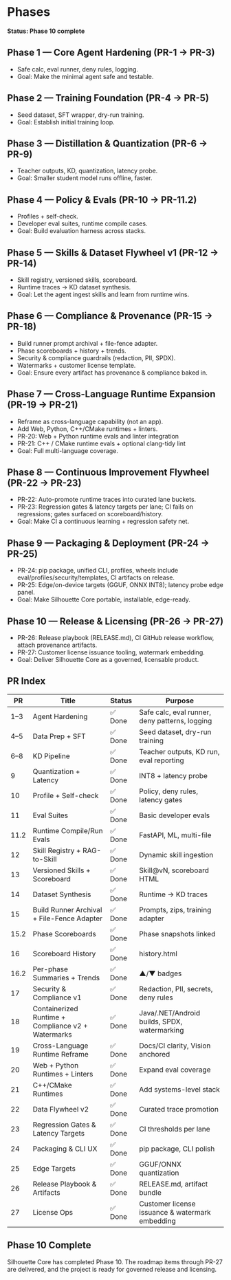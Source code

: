 # Phases

**Status: Phase 10 complete**

## Phase 1 — Core Agent Hardening (PR-1 → PR-3)
- Safe calc, eval runner, deny rules, logging.
- Goal: Make the minimal agent safe and testable.

## Phase 2 — Training Foundation (PR-4 → PR-5)
- Seed dataset, SFT wrapper, dry-run training.
- Goal: Establish initial training loop.

## Phase 3 — Distillation & Quantization (PR-6 → PR-9)
- Teacher outputs, KD, quantization, latency probe.
- Goal: Smaller student model runs offline, faster.

## Phase 4 — Policy & Evals (PR-10 → PR-11.2)
- Profiles + self-check.
- Developer eval suites, runtime compile cases.
- Goal: Build evaluation harness across stacks.

## Phase 5 — Skills & Dataset Flywheel v1 (PR-12 → PR-14)
- Skill registry, versioned skills, scoreboard.
- Runtime traces → KD dataset synthesis.
- Goal: Let the agent ingest skills and learn from runtime wins.

## Phase 6 — Compliance & Provenance (PR-15 → PR-18)
- Build runner prompt archival + file-fence adapter.
- Phase scoreboards + history + trends.
- Security & compliance guardrails (redaction, PII, SPDX).
- Watermarks + customer license template.
- Goal: Ensure every artifact has provenance & compliance baked in.

## Phase 7 — Cross-Language Runtime Expansion (PR-19 → PR-21)
- Reframe as cross-language capability (not an app).
- Add Web, Python, C++/CMake runtimes + linters.
- PR-20: Web + Python runtime evals and linter integration
- PR-21: C++ / CMake runtime evals + optional clang-tidy lint
- Goal: Full multi-language coverage.

## Phase 8 — Continuous Improvement Flywheel (PR-22 → PR-23)
- PR-22: Auto-promote runtime traces into curated lane buckets.
- PR-23: Regression gates & latency targets per lane; CI fails on regressions; gates surfaced on scoreboard/history.
- Goal: Make CI a continuous learning + regression safety net.

## Phase 9 — Packaging & Deployment (PR-24 → PR-25)
- PR-24: pip package, unified CLI, profiles, wheels include eval/profiles/security/templates, CI artifacts on release.
- PR-25: Edge/on-device targets (GGUF, ONNX INT8); latency probe edge panel.
- Goal: Make Silhouette Core portable, installable, edge-ready.

## Phase 10 — Release & Licensing (PR-26 → PR-27)
- PR-26: Release playbook (RELEASE.md), CI GitHub release workflow, attach provenance artifacts.
- PR-27: Customer license issuance tooling, watermark embedding.
- Goal: Deliver Silhouette Core as a governed, licensable product.

## PR Index

| PR   | Title                                              | Status  | Purpose                                        |
| ---- | -------------------------------------------------- | ------- | ---------------------------------------------- |
| 1–3  | Agent Hardening                                    | ✅ Done | Safe calc, eval runner, deny patterns, logging |
| 4–5  | Data Prep + SFT                                    | ✅ Done | Seed dataset, dry-run training                 |
| 6–8  | KD Pipeline                                        | ✅ Done | Teacher outputs, KD run, eval reporting        |
| 9    | Quantization + Latency                             | ✅ Done | INT8 + latency probe                           |
| 10   | Profile + Self-check                               | ✅ Done | Policy, deny rules, latency gates              |
| 11   | Eval Suites                                        | ✅ Done | Basic developer evals                          |
| 11.2 | Runtime Compile/Run Evals                          | ✅ Done | FastAPI, ML, multi-file                        |
| 12   | Skill Registry + RAG-to-Skill                      | ✅ Done | Dynamic skill ingestion                        |
| 13   | Versioned Skills + Scoreboard                      | ✅ Done | Skill@vN, scoreboard HTML                      |
| 14   | Dataset Synthesis                                  | ✅ Done | Runtime → KD traces                            |
| 15   | Build Runner Archival + File-Fence Adapter         | ✅ Done | Prompts, zips, training adapter                |
| 15.2 | Phase Scoreboards                                  | ✅ Done | Phase snapshots linked                         |
| 16   | Scoreboard History                                 | ✅ Done | history.html                                   |
| 16.2 | Per-phase Summaries + Trends                       | ✅ Done | ▲/▼ badges                                     |
| 17   | Security & Compliance v1                           | ✅ Done | Redaction, PII, secrets, deny rules            |
| 18   | Containerized Runtime + Compliance v2 + Watermarks | ✅ Done | Java/.NET/Android builds, SPDX, watermarking   |
| 19   | Cross-Language Runtime Reframe                     | ✅ Done | Docs/CI clarity, Vision anchored               |
| 20   | Web + Python Runtimes + Linters                    | ✅ Done | Expand eval coverage                           |
| 21   | C++/CMake Runtimes                                 | ✅ Done | Add systems-level stack                        |
| 22   | Data Flywheel v2                                   | ✅ Done | Curated trace promotion                        |
| 23   | Regression Gates & Latency Targets                 | ✅ Done | CI thresholds per lane                         |
| 24   | Packaging & CLI UX                                 | ✅ Done | pip package, CLI polish                        |
| 25   | Edge Targets                                       | ✅ Done | GGUF/ONNX quantization                         |
| 26   | Release Playbook & Artifacts                       | ✅ Done | RELEASE.md, artifact bundle                    |
| 27   | License Ops                                        | ✅ Done | Customer license issuance & watermark embedding |

## Phase 10 Complete

Silhouette Core has completed Phase 10. The roadmap items through PR-27 are delivered, and the project is ready for governed release and licensing.

